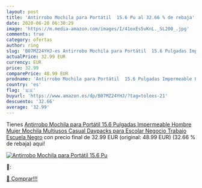 ```yaml
---
layout: post
title: 'Antirrobo Mochila para Portátil  15.6 Pu al 32.66 % de rebaja'
date: 2020-06-20 06:30:29
image: 'https://m.media-amazon.com/images/I/41oxEs5vKnL._SL200_.jpg'
comments: true
category: ofertas
author: ring
slug: 'B07MZ24YHJ-es Antirrobo Mochila para Portátil  15.6 Pulgadas Impermeable Hombre Mujer Mochila  Multiusos Casual Daypacks para Escolar Negocio Trabajo Escuela  Negro'
actualPrice: 32.99 EUR
currency: EUR
price: 32.99
comparePrice: 48.99 EUR
prodname: 'Antirrobo Mochila para Portátil  15.6 Pulgadas Impermeable Hombre Mujer Mochila  Multiusos Casual Daypacks para Escolar Negocio Trabajo Escuela  Negro'
country: 'es'
flag: '🇪🇸'
buyurl: 'https://www.amazon.es/dp/B07MZ24YHJ/?tag=tolees-21'
descuento: '32.66'
average: '32.99'
---
```


Tienes [Antirrobo Mochila para Portátil  15.6 Pulgadas Impermeable Hombre Mujer Mochila  Multiusos Casual Daypacks para Escolar Negocio Trabajo Escuela  Negro](https://www.amazon.es/dp/B07MZ24YHJ/?tag=tolees-21) con precio final de  32.99 EUR (original: 48.99 EUR) (32.66 %  de rebaja) aqui!

[![Antirrobo Mochila para Portátil  15.6 Pu](https://m.media-amazon.com/images/I/41oxEs5vKnL._SL200_.jpg)](https://www.amazon.es/dp/B07MZ24YHJ/?tag=tolees-21)

🔎:


[🛒 Comprar!!!](https://www.amazon.es/dp/B07MZ24YHJ/?tag=tolees-21)
